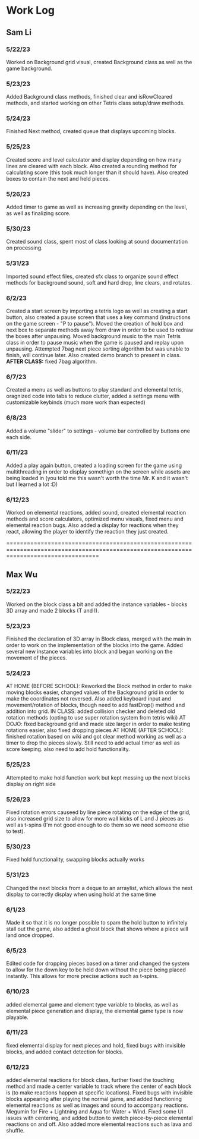 # Work Log

## Sam Li

### 5/22/23

Worked on Background grid visual, created Background class as well as the game background.

### 5/23/23

Added Background class methods, finished clear and isRowCleared methods, and started working on other Tetris class setup/draw methods.

### 5/24/23

Finished Next method, created queue that displays upcoming blocks.

### 5/25/23

Created score and level calculator and display depending on how many lines are cleared with each block. Also created a rounding method for calculating score (this took much longer than it should have). Also created boxes to contain the next and held pieces.

### 5/26/23

Added timer to game as well as increasing gravity depending on the level, as well as finalizing score.

### 5/30/23

Created sound class, spent most of class looking at sound documentation on processing.

### 5/31/23

Imported sound effect files, created sfx class to organize sound effect methods for background sound, soft and hard drop, line clears, and rotates.

### 6/2/23

Created a start screen by importing a tetris logo as well as creating a start button, also created a pause screen that uses a key command (instructions on the game screen - "P to pause"). Moved the creation of hold box and next box to separate methods away from draw in order to be used to redraw the boxes after unpausing. Moved background music to the main Tetris class in order to pause music when the game is paused and replay upon unpausing. Attempted 7bag next piece sorting algorithm but was unable to finish, will continue later. Also created demo branch to present in class. **AFTER CLASS:** fixed 7bag algorithm.

### 6/7/23

Created a menu as well as buttons to play standard and elemental tetris, oragnized code into tabs to reduce clutter, added a settings menu with customizable keybinds (much more work than expected)

### 6/8/23

Added a volume "slider" to settings - volume bar controlled by buttons one each side.

### 6/11/23

Added a play again button, created a loading screen for the game using multithreading in order to display somethign on the screen while assets are being loaded in (you told me this wasn't worth the time Mr. K and it wasn't but I learned a lot :D)

### 6/12/23

Worked on elemental reactions, added sound, created elemental reaction methods and score calculators, optimized menu visuals, fixed menu and elemental reaction bugs. Also added a display for reactions when they react, allowing the player to identify the reaction they just created.



=======================================================================================================================================

## Max Wu

### 5/22/23

Worked on the block class a bit and added the instance variables - blocks 3D array and made 2 blocks (T and I).

### 5/23/23

Finished the declaration of 3D array in Block class, merged with the main in order to work on the implementation of the blocks into the game.
Added several new instance variables into block and began working on the movement of the pieces.

### 5/24/23

AT HOME (BEFORE SCHOOL):
Reworked the Block method in order to make moving blocks easier, changed values of the Background grid in order to make the coordinates not reversed.
Also added keyboard input and movement/rotation of blocks, though need to add fastDrop() method and addition into grid.
IN CLASS: 
added collision checker and deleted old rotation methods (opting to use super rotation system from tetris wiki)
AT DOJO: 
fixed background grid and made size larger in order to make testing rotations easier, also fixed dropping pieces
AT HOME (AFTER SCHOOL): 
finished rotation based on wiki and got clear method working as well as a timer to drop the pieces slowly.
Still need to add actual timer as well as score keeping. also need to add hold functionality.

### 5/25/23

Attempted to make hold function work but kept messing up the next blocks display on right side

### 5/26/23

Fixed rotation errors causeed by line piece rotating on the edge of the grid, also increased grid size to allow for more wall kicks of L and J pieces as well as t-spins (I'm not good enough to do them so we need someone else to test). 

### 5/30/23

Fixed hold functionality, swapping blocks actually works

### 5/31/23

Changed the next blocks from a deque to an arraylist, which allows the next display to correctly display when using hold at the same time

### 6/1/23

Made it so that it is no longer possible to spam the hold button to infinitely stall out the game, also added a ghost block that shows where a piece will land once dropped.

### 6/5/23

Edited code for dropping pieces based on a timer and changed the system to allow for the down key to be held down without the piece being placed instantly. This allows for more precise actions such as t-spins.

### 6/10/23

added elemental game and element type variable to blocks, as well as elemental piece generation and display, the elemental game type is now playable.

### 6/11/23

fixed elemental display for next pieces and hold, fixed bugs with invisible blocks, and added contact detection for blocks.

### 6/12/23

added elemental reactions for block class, further fixed the touching method and made a center variable to track where the center of each block is (to make reactions happen at specific locations). Fixed bugs with invisible blocks appearing after playing the normal game, and added functioning elemental reactions as well as images and sound to accompany reactions. Megumin for Fire + Lightning and Aqua for Water + Wind. Fixed some UI issues with centering, and added button to switch piece-by-piece elemental reactions on and off. Also added more elemental reactions such as lava and shuffle.
